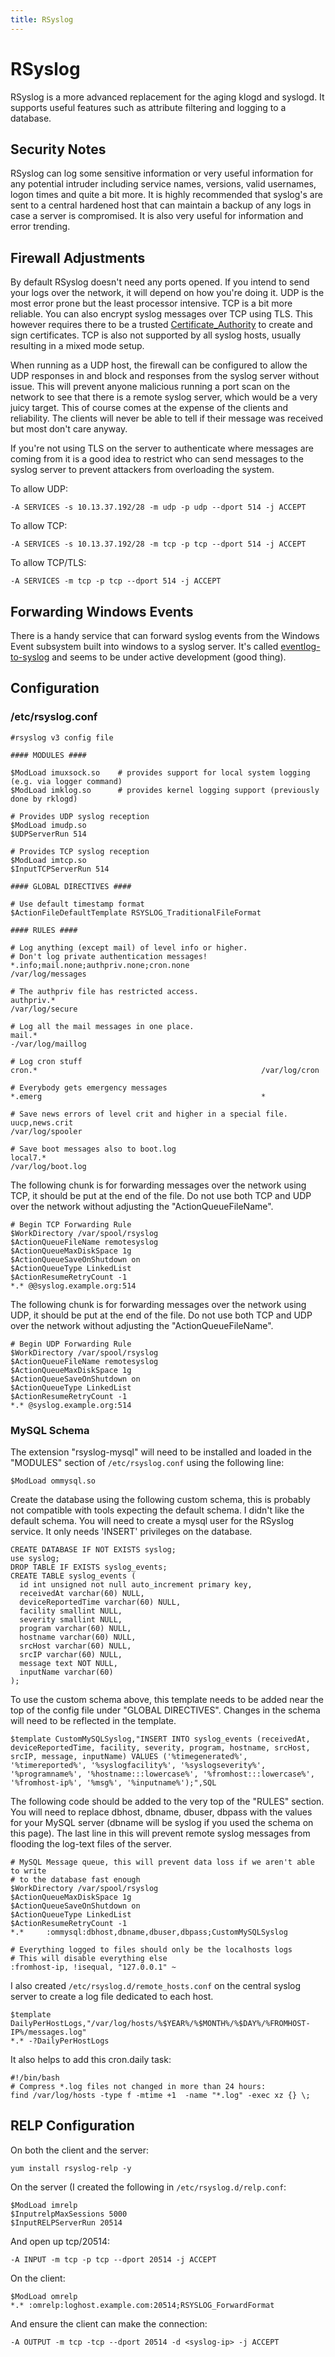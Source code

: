 ```yaml
---
title: RSyslog
---
```


# RSyslog

RSyslog is a more advanced replacement for the aging klogd and syslogd. It
supports useful features such as attribute filtering and logging to a database.

## Security Notes

RSyslog can log some sensitive information or very useful information for any
potential intruder including service names, versions, valid usernames, logon
times and quite a bit more. It is highly recommended that syslog's are sent to
a central hardened host that can maintain a backup of any logs in case a server
is compromised. It is also very useful for information and error trending.

## Firewall Adjustments

By default RSyslog doesn't need any ports opened. If you intend to send your
logs over the network, it will depend on how you're doing it. UDP is the most
error prone but the least processor intensive. TCP is a bit more reliable. You
can also encrypt syslog messages over TCP using TLS. This however requires
there to be a trusted [Certificate_Authority][1] to create and sign
certificates. TCP is also not supported by all syslog hosts, usually resulting
in a mixed mode setup.

When running as a UDP host, the firewall can be configured to allow the UDP
responses in and block and responses from the syslog server without issue. This
will prevent anyone malicious running a port scan on the network to see that
there is a remote syslog server, which would be a very juicy target. This of
course comes at the expense of the clients and reliability. The clients will
never be able to tell if their message was received but most don't care anyway.

If you're not using TLS on the server to authenticate where messages are coming
from it is a good idea to restrict who can send messages to the syslog server
to prevent attackers from overloading the system.

To allow UDP:

```
-A SERVICES -s 10.13.37.192/28 -m udp -p udp --dport 514 -j ACCEPT
```

To allow TCP:

```
-A SERVICES -s 10.13.37.192/28 -m tcp -p tcp --dport 514 -j ACCEPT
```

To allow TCP/TLS:

```
-A SERVICES -m tcp -p tcp --dport 514 -j ACCEPT
```

## Forwarding Windows Events

There is a handy service that can forward syslog events from the Windows Event
subsystem built into windows to a syslog server. It's called
[eventlog-to-syslog][2] and seems to be under active development (good thing).

## Configuration

### /etc/rsyslog.conf

```
#rsyslog v3 config file

#### MODULES ####

$ModLoad imuxsock.so    # provides support for local system logging (e.g. via logger command)
$ModLoad imklog.so      # provides kernel logging support (previously done by rklogd)

# Provides UDP syslog reception
$ModLoad imudp.so
$UDPServerRun 514

# Provides TCP syslog reception
$ModLoad imtcp.so  
$InputTCPServerRun 514

#### GLOBAL DIRECTIVES ####

# Use default timestamp format
$ActionFileDefaultTemplate RSYSLOG_TraditionalFileFormat

#### RULES ####

# Log anything (except mail) of level info or higher.
# Don't log private authentication messages!
*.info;mail.none;authpriv.none;cron.none                /var/log/messages

# The authpriv file has restricted access.
authpriv.*                                              /var/log/secure

# Log all the mail messages in one place.
mail.*                                                  -/var/log/maillog

# Log cron stuff
cron.*                                                  /var/log/cron

# Everybody gets emergency messages
*.emerg                                                 *

# Save news errors of level crit and higher in a special file.
uucp,news.crit                                          /var/log/spooler

# Save boot messages also to boot.log
local7.*                                                /var/log/boot.log
```

The following chunk is for forwarding messages over the network using TCP, it
should be put at the end of the file. Do not use both TCP and UDP over the
network without adjusting the "ActionQueueFileName".

```
# Begin TCP Forwarding Rule
$WorkDirectory /var/spool/rsyslog
$ActionQueueFileName remotesyslog
$ActionQueueMaxDiskSpace 1g
$ActionQueueSaveOnShutdown on
$ActionQueueType LinkedList
$ActionResumeRetryCount -1
*.* @@syslog.example.org:514
```

The following chunk is for forwarding messages over the network using UDP, it
should be put at the end of the file. Do not use both TCP and UDP over the
network without adjusting the "ActionQueueFileName".

```
# Begin UDP Forwarding Rule
$WorkDirectory /var/spool/rsyslog
$ActionQueueFileName remotesyslog
$ActionQueueMaxDiskSpace 1g
$ActionQueueSaveOnShutdown on
$ActionQueueType LinkedList
$ActionResumeRetryCount -1
*.* @syslog.example.org:514
```

### MySQL Schema

The extension "rsyslog-mysql" will need to be installed and loaded in the
"MODULES" section of `/etc/rsyslog.conf` using the following line:

```
$ModLoad ommysql.so
```

Create the database using the following custom schema, this is probably not
compatible with tools expecting the default schema. I didn't like the default
schema. You will need to create a mysql user for the RSyslog service. It only
needs 'INSERT' privileges on the database.

```
CREATE DATABASE IF NOT EXISTS syslog;
use syslog;
DROP TABLE IF EXISTS syslog_events;
CREATE TABLE syslog_events (
  id int unsigned not null auto_increment primary key,
  receivedAt varchar(60) NULL,
  deviceReportedTime varchar(60) NULL,
  facility smallint NULL,
  severity smallint NULL,
  program varchar(60) NULL,
  hostname varchar(60) NULL,
  srcHost varchar(60) NULL,
  srcIP varchar(60) NULL,
  message text NOT NULL,
  inputName varchar(60)
);
```

To use the custom schema above, this template needs to be added near the top of
the config file under "GLOBAL DIRECTIVES". Changes in the schema will need to
be reflected in the template.

```
$template CustomMySQLSyslog,"INSERT INTO syslog_events (receivedAt, deviceReportedTime, facility, severity, program, hostname, srcHost, srcIP, message, inputName) VALUES ('%timegenerated%', '%timereported%', '%syslogfacility%', '%syslogseverity%', '%programname%', '%hostname:::lowercase%', '%fromhost:::lowercase%', '%fromhost-ip%', '%msg%', '%inputname%');",SQL
```

The following code should be added to the very top of the "RULES" section. You
will need to replace dbhost, dbname, dbuser, dbpass with the values for your
MySQL server (dbname will be syslog if you used the schema on this page). The
last line in this will prevent remote syslog messages from flooding the
log-text files of the server.

```
# MySQL Message queue, this will prevent data loss if we aren't able to write
# to the database fast enough
$WorkDirectory /var/spool/rsyslog
$ActionQueueMaxDiskSpace 1g
$ActionQueueSaveOnShutdown on
$ActionQueueType LinkedList
$ActionResumeRetryCount -1
*.*     :ommysql:dbhost,dbname,dbuser,dbpass;CustomMySQLSyslog

# Everything logged to files should only be the localhosts logs
# This will disable everything else
:fromhost-ip, !isequal, "127.0.0.1" ~
```

I also created `/etc/rsyslog.d/remote_hosts.conf` on the central syslog server
to create a log file dedicated to each host.

```
$template DailyPerHostLogs,"/var/log/hosts/%$YEAR%/%$MONTH%/%$DAY%/%FROMHOST-IP%/messages.log"
*.* -?DailyPerHostLogs
```

It also helps to add this cron.daily task:

```
#!/bin/bash
# Compress *.log files not changed in more than 24 hours:
find /var/log/hosts -type f -mtime +1  -name "*.log" -exec xz {} \;
```

## RELP Configuration

On both the client and the server:

```
yum install rsyslog-relp -y
```

On the server (I created the following in `/etc/rsyslog.d/relp.conf`:

```
$ModLoad imrelp
$InputrelpMaxSessions 5000
$InputRELPServerRun 20514
```

And open up tcp/20514:

```
-A INPUT -m tcp -p tcp --dport 20514 -j ACCEPT
```

On the client:

```
$ModLoad omrelp
*.* :omrelp:loghost.example.com:20514;RSYSLOG_ForwardFormat
```

And ensure the client can make the connection:

```
-A OUTPUT -m tcp -tcp --dport 20514 -d <syslog-ip> -j ACCEPT
```

[1]: ../certificate_authority/
[2]: http://code.google.com/p/eventlog-to-syslog/


